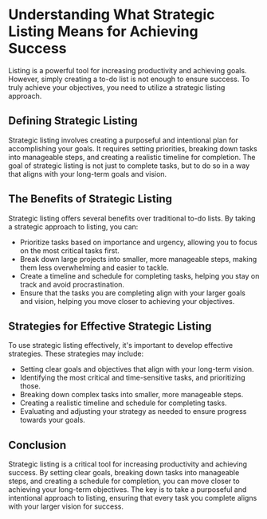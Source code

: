 Understanding What Strategic Listing Means for Achieving Success
============================================================================================================

Listing is a powerful tool for increasing productivity and achieving goals. However, simply creating a to-do list is not enough to ensure success. To truly achieve your objectives, you need to utilize a strategic listing approach.

Defining Strategic Listing
--------------------------

Strategic listing involves creating a purposeful and intentional plan for accomplishing your goals. It requires setting priorities, breaking down tasks into manageable steps, and creating a realistic timeline for completion. The goal of strategic listing is not just to complete tasks, but to do so in a way that aligns with your long-term goals and vision.

The Benefits of Strategic Listing
---------------------------------

Strategic listing offers several benefits over traditional to-do lists. By taking a strategic approach to listing, you can:

* Prioritize tasks based on importance and urgency, allowing you to focus on the most critical tasks first.
* Break down large projects into smaller, more manageable steps, making them less overwhelming and easier to tackle.
* Create a timeline and schedule for completing tasks, helping you stay on track and avoid procrastination.
* Ensure that the tasks you are completing align with your larger goals and vision, helping you move closer to achieving your objectives.

Strategies for Effective Strategic Listing
------------------------------------------

To use strategic listing effectively, it's important to develop effective strategies. These strategies may include:

* Setting clear goals and objectives that align with your long-term vision.
* Identifying the most critical and time-sensitive tasks, and prioritizing those.
* Breaking down complex tasks into smaller, more manageable steps.
* Creating a realistic timeline and schedule for completing tasks.
* Evaluating and adjusting your strategy as needed to ensure progress towards your goals.

Conclusion
----------

Strategic listing is a critical tool for increasing productivity and achieving success. By setting clear goals, breaking down tasks into manageable steps, and creating a schedule for completion, you can move closer to achieving your long-term objectives. The key is to take a purposeful and intentional approach to listing, ensuring that every task you complete aligns with your larger vision for success.
